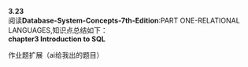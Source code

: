 **3.23**  
阅读**Database-System-Concepts-7th-Edition**:PART ONE-RELATIONAL LANGUAGES,知识点总结如下：  
**chapter3 Introduction to SQL**  

作业题扩展（ai给我出的题目）  

